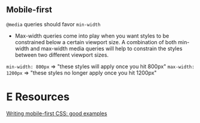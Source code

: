 
## Mobile-first
`@media` queries should favor `min-width`
- Max-width queries come into play when you want styles to be constrained below a certain viewport size. A combination of both min-width and max-width media queries will help to constrain the styles between two different viewport sizes.

`min-width: 800px` => "these styles will apply once you hit 800px"
`max-width: 1200px` => "these styles no longer apply once you hit 1200px"

# E Resources
[Writing mobile-first CSS: good examples](https://zellwk.com/blog/how-to-write-mobile-first-css/)
